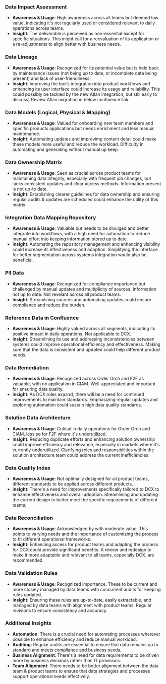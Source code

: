 ### Data Impact Assessment
- **Awareness & Usage**: High awareness across all teams but deemed low value, indicating it's not regularly used or considered relevant to daily operations across teams.
- **Insight**: The deliverable is perceived as non-essential except for specific situations. This might call for a reevaluation of its application or a re-adjustments to align better with business needs.

### Data Lineage
- **Awareness & Usage**: Recognized for its potential value but is held back by maintenance issues (not being up to date, or incomplete data being present) and lack of user-friendliness. 
- **Insight**: Improving the tool’s integration into product workflows and enhancing its user interface could increase its usage and reliability. This could possibly be tackled by the new Atlan integration, but still early to discuss) Review Atlan migration in below confluence link:

### Data Models (Logical, Physical & Mapping)
- **Awareness & Usage**: Valued for onboarding new team members and specific products applications but needs enrichment and less manual maintenance. 
- **Insight**: Automating updates and improvimg content detail could make these models more useful and reduce the workload. Difficulty in automating and generating without manual up keep.

### Data Ownership Matrix
- **Awareness & Usage**: Seen as crucial across product teams for maintaining data integrity, especially with frequent job changes, but lacks consistent updates and clear access methods. Information present is not up-to date. 
- **Insight**: Establishing clearer guidelines for data ownership and ensuring regular audits & updates are scheduled could enhance the utility of this matrix.

### Integration Data Mapping Repository
- **Awareness & Usage**: Valuable but needs to be divulged and better integrate into workflows, with a high need for automation to reduce manual effort into keeping information stored up to date.
- **Insight**: Automating the repository management and enhancing visibility could increase its effectiveness and adoption. Simplifying the interface for better segmentation across systems integration would also be beneficial. 


### PII Data
- **Awareness & Usage**: Recognized for compliance importance but challenged by manual updates and multiplicity of sources. Information not up to date. Not revelant across all product teams.
- **Insight**: Streamlining sources and automating updates could ensure compliance and reduce the burden.


### Reference Data in Confluence
- **Awareness & Usage**: Highly valued across all segments, indicating its positive impact in daily operations. Not applicable to DCX.
- **Insight**: Streamlining its use and addressing inconsistencies between systems could improve operational efficiency and effectiveness. Making sure that the data is consistent and updated could help different product needs.

### Data Remediation
- **Awareness & Usage**: Recognized across Order Orch and F2F as valuable, with no application in CIAM. Well-appreciated and important for ensuring data quality.
- **Insight**: As DCX roles expand, there will be a need for continued improvements to maintain standards. Emphasizing regular updates and exploring automation could sustain high data quality standards.

### Solution Data Architecture
- **Awareness & Usage**: Critical in daily operations for Order Orch and CIAM, less so for F2F where it's underutilized.
- **Insight**: Reducing duplicate efforts and enhancing solution ownership could improve efficiency and relevance, especially in markets where it's currently underutilized. Clarifying roles and responsibilities within the solution architecture team could address the current inefficiencies.


### Data Quality Index
- **Awareness & Usage**: Not optimally designed for all product teams, different standards to be applied across different products.
- **Insight**: There's a need for improvements specifically tailored to DCX to enhance effectiveness and overall adoption. Streamlining and updating the current design to better meet the specific requirements of different teams.


### Data Reconciliation
- **Awareness & Usage**: Acknowledged by with moderate value. This points to varying needs and the importance of customizing the process to fit different operational frameworks.
- **Insight**: Enhancing access for product teams and adapting the process for DCX could provide significant benefits. A review and redesign to make it more adaptable and relevant to all teams, especially DCX, are recommended.


### Data Validation Rules
- **Awareness & Usage**: Recognized importance. These to be current and more closely managed by data teams with concurrent audits for keeping rules updated.
- **Insight**: Ensuring these rules are up-to-date, easily extractable, and managed by data teams with alignment with product teams. Regular revisions to ensure consistency and accuracy.




### Additional Insights
- **Automation**: There is a crucial need for automating processes wherever possible to enhance efficiency and reduce manual workload.
- **Auditing**: Regular audits are essential to ensure that data remains up to standard and meets compliance and business needs.
- **Business Alignment**: There's a need for data requirements to be driven more by business demands rather than IT provisions.
- **Team Alignment**: There needs to be better alignment between the data team & product teams to ensure that data strategies and processes support operational needs effectively.
